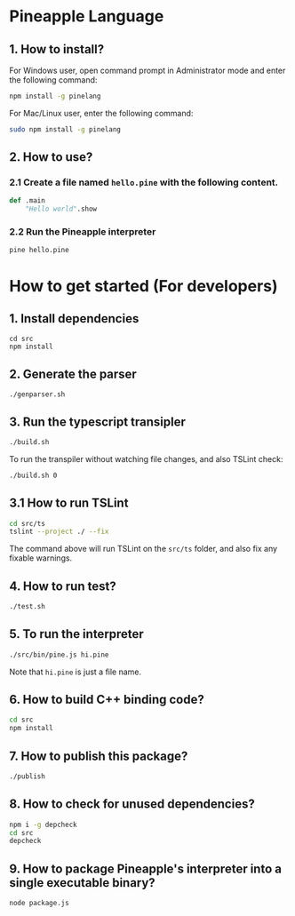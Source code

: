 # Pineapple Language

## 1. How to install?

For Windows user, open command prompt in Administrator mode and enter the following command:

```sh
npm install -g pinelang
```

For Mac/Linux user, enter the following command:

```sh
sudo npm install -g pinelang
```

## 2. How to use?

### 2.1 Create a file named `hello.pine` with the following content.

```py
def .main
    "Hello world".show
```

### 2.2 Run the Pineapple interpreter

```sh
pine hello.pine
```

# How to get started (For developers)

## 1. Install dependencies

```
cd src
npm install
```

## 2. Generate the parser

```
./genparser.sh
```

## 3. Run the typescript transipler 

```sh
./build.sh
```

To run the transpiler without watching file changes, and also TSLint check:

```sh
./build.sh 0
```

## 3.1 How to run TSLint

```sh
cd src/ts
tslint --project ./ --fix
```

The command above will run TSLint on the `src/ts` folder, and also fix any fixable warnings.

## 4. How to run test?

```sh
./test.sh
```

## 5. To run the interpreter

```sh
./src/bin/pine.js hi.pine
```

Note that `hi.pine` is just a file name.

## 6. How to build C++ binding code?

```sh
cd src
npm install
```

## 7. How to publish this package?

```sh
./publish
```

## 8. How to check for unused dependencies?

```sh
npm i -g depcheck
cd src
depcheck
```

## 9. How to package Pineapple's interpreter into a single executable binary?

```sh
node package.js
```